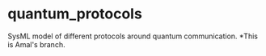 # quantum_protocols

SysML model of different protocols around quantum communication.
*This is Amal's branch.